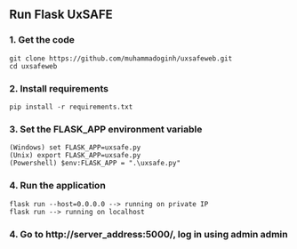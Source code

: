 ## Run Flask UxSAFE

### 1. Get the code
    git clone https://github.com/muhammadoginh/uxsafeweb.git
    cd uxsafeweb

### 2. Install requirements 
    pip install -r requirements.txt

### 3. Set the FLASK_APP environment variable
    (Windows) set FLASK_APP=uxsafe.py
    (Unix) export FLASK_APP=uxsafe.py
    (Powershell) $env:FLASK_APP = ".\uxsafe.py"

### 4. Run the application
    flask run --host=0.0.0.0 --> running on private IP
    flask run --> running on localhost

### 4. Go to http://server_address:5000/, log in using admin admin
